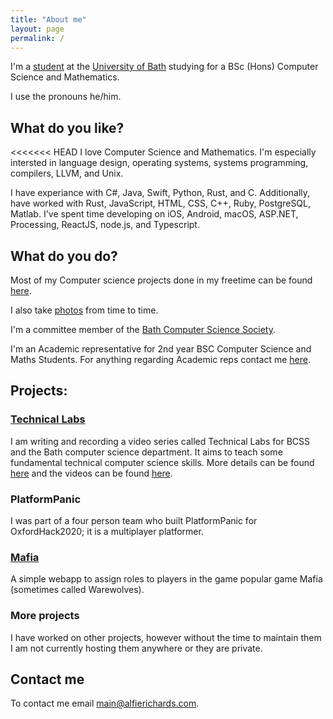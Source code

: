 ```yaml
---
title: "About me"
layout: page
permalink: /
---
```

<title>About Me</title>

I'm a [student](https://people.bath.ac.uk/ar2227/) at the [University of 
Bath](https://www.bath.ac.uk) studying for a BSc (Hons) Computer Science and 
Mathematics.

I use the pronouns he/him.

What do you like?
-----------------

<<<<<<< HEAD
I love Computer Science and Mathematics. I'm especially intersted in language 
design, operating systems, systems programming, compilers, LLVM, and Unix.

I have experiance with C#, Java, Swift, Python, Rust, and C. Additionally, have 
worked with Rust, JavaScript, HTML, CSS, C++, Ruby, PostgreSQL, Matlab. I've 
spent time developing on iOS, Android, macOS, ASP.NET, Processing, ReactJS, 
node.js, and Typescript.

What do you do?
---------------

Most of my Computer science projects done in my freetime can be found 
[here](https://github.com/AlfGalf?tab=repositories). 

I also take [photos](/photos.html) from time to time.

I'm a committee member of the [Bath Computer Science Society](https://www.thesubath.com/bcss/).

I'm an Academic representative for 2nd year BSC Computer Science and Maths Students. For anything 
regarding Academic reps contact me [here](mailto:ar2227@bath.ac.uk).

Projects:
---------

### [Technical Labs](https://www.technical-labs.link/)

I am writing and recording a video series called Technical Labs for BCSS and the Bath computer 
science department. It aims to teach some fundamental technical computer science skills. More 
details can be found [here](https://bath-bcss.github.io/Technical-Labs/) and the videos can be found 
[here](https://www.youtube.com/playlist?list=PLT4sucrjsqF8kvZFcRvxfhWuTvjKrXYzE).

### PlatformPanic

I was part of a four person team who built PlatformPanic for OxfordHack2020; it
is a multiplayer platformer.

### [Mafia](https://mafia.alfierichards.com)

A simple webapp to assign roles to players in the game popular game Mafia (sometimes called 
Warewolves). 

### More projects

I have worked on other projects, however without the time to maintain them I am 
not currently hosting them anywhere or they are private.

Contact me
----------

To contact me email [main@alfierichards.com](mailto:main.alfierichards.com).
